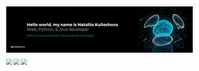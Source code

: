 ![Alt text](header.jpg?raw=true "header")

[<img src="https://img.shields.io/badge/LinkedIn-0077B5?style=for-the-badge&logo=linkedin&logoColor=white" />](https://www.linkedin.com/in/nkulieshova/)
[<img src="https://img.shields.io/badge/website-000000?style=for-the-badge&logo=About.me&logoColor=white" />](https://kulieshova.github.io)
[<img src="https://img.shields.io/badge/Gmail-D14836?style=for-the-badge&logo=gmail&logoColor=white" />](mailto:nataliia.kulieshova@gmail.com)